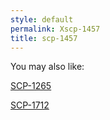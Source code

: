 ```yaml
---
style: default
permalink: Xscp-1457
title: scp-1457
---
```

You may also like:

[SCP-1265](http://scp-wiki.net/scp-1265)

[SCP-1712](http://scp-wiki.net/scp-1712)
